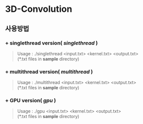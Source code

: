 # 3D-Convolution
## 사용방법
### + singlethread version( *singlethread* )
> Usage : ./singlethread <input.txt> <kernel.txt> <output.txt>    
(*.txt files in __sample__ directory)
### + multithread version( *multithread* )
> Usage : ./multithread <input.txt> <kernel.txt> <output.txt>    
(*.txt files in __sample__ directory)
### + GPU version( *gpu* )
> Usage : ./gpu <input.txt> <kernel.txt> <output.txt>    
(*.txt files in __sample__ directory)
